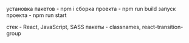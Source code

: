 установка пакетов - npm i
сборка проекта - npm run build
запуск проекта - npm run start

стек - React, JavaScript, SASS
пакеты - classnames, react-transition-group
